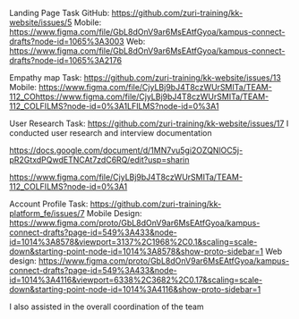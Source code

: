 Landing Page
Task GitHub: https://github.com/zuri-training/kk-website/issues/5
Mobile: https://www.figma.com/file/GbL8dOnV9ar6MsEAtfGyoa/kampus-connect-drafts?node-id=1065%3A3003
Web: https://www.figma.com/file/GbL8dOnV9ar6MsEAtfGyoa/kampus-connect-drafts?node-id=1065%3A2176

Empathy map
Task: https://github.com/zuri-training/kk-website/issues/13 
Mobile: https://www.figma.com/file/CjyLBj9bJ4T8czWUrSMITa/TEAM-112_COhttps://www.figma.com/file/CjyLBj9bJ4T8czWUrSMITa/TEAM-112_COLFILMS?node-id=0%3A1LFILMS?node-id=0%3A1


User Research
Task: https://github.com/zuri-training/kk-website/issues/17
I conducted user research and interview documentation

https://docs.google.com/document/d/1MN7vu5gi2OZQNlOC5j-pR2GtxdPQwdETNCAt7zdC6RQ/edit?usp=sharin

https://www.figma.com/file/CjyLBj9bJ4T8czWUrSMITa/TEAM-112_COLFILMS?node-id=0%3A1

Account Profile
Task: https://github.com/zuri-training/kk-platform_fe/issues/7
Mobile Design: https://www.figma.com/proto/GbL8dOnV9ar6MsEAtfGyoa/kampus-connect-drafts?page-id=549%3A433&node-id=1014%3A8578&viewport=3137%2C1968%2C0.1&scaling=scale-down&starting-point-node-id=1014%3A8578&show-proto-sidebar=1
Web design: https://www.figma.com/proto/GbL8dOnV9ar6MsEAtfGyoa/kampus-connect-drafts?page-id=549%3A433&node-id=1014%3A4116&viewport=6338%2C3682%2C0.17&scaling=scale-down&starting-point-node-id=1014%3A4116&show-proto-sidebar=1

I also assisted in the overall coordination of the team
